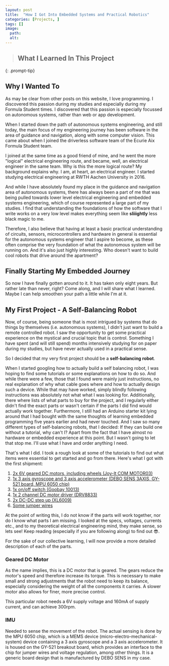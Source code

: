 ```yaml
---
layout: post
title:  "How I Got Into Embedded Systems and Practical Robotics"
categories: [Projects, ]
tags: []
image:
  path: 
  alt: 
---
```

> ## What I Learned In This Project
{: .prompt-tip}

## Why I Wanted To

As may be clear from other posts on this website, I love programming. I discovered this passion during my studies and especially during my Formula Student times. I discovered that this passion is especially focussed on autonomous systems, rather than web or app development. 

When I started down the path of autonomous systems engineering, and still today, the main focus of my engineering journey has been software in the area of guidance and navigation, along with some computer vision. This came about when I joined the driverless software team of the Ecurie Aix Formula Student team. 

I joined at the same time as a good friend of mine, and he went the more "logical" electrical engineering route, and became, well, an electrical engineer in the same team. Why is this the more logical route? My background explains why. I am, at heart, an electrical engineer. I started studying electrical engineering at RWTH Aachen University in 2016. 

And while I have absolutely found my place in the guidance and navigation area of autonomous systems, there has always been a part of me that was being pulled towards lower level electrical engineering and embedded systems engineering, which of course represented a large part of my studies. I find that understanding the foundations of how the software that I write works on a very low level makes everything seem like __sliiightly__ less black magic to me.

Therefore, I also believe that having at least a basic practical understanding of circuits, sensors, microcontrollers and hardware in general is essential for the autonomous systems engineer that I aspire to become, as these often comprise the very foundation of what the autonomous system will be running on. And it's also just highly interesting. Who doesn't want to build cool robots that drive around the apartment?

## Finally Starting My Embedded Journey

So now I have finally gotten around to it. It has taken only eight years. But rather late than never, right? Come along, and I will share what I learned. Maybe I can help smoothen your path a little while I'm at it.

## My First Project - A Self-Balancing Robot

Now, of course, being someone that is most intrigued by systems that do things by themselves (i.e. autonomous systems), I didn't just want to build a remote controlled robot. I saw the opportunity to get some practical experience on the mystical and crucial topic that is control. Something I have spent (and will still spend) months intensively studying for on paper during my studies, but have never actually used in a practical sense. 

So I decided that my very first project should be a **self-balancing robot**. 

When I started googling how to actually build a self balancing robot, I was hoping to find some tutorials or some explanations on how to do so. And while there were a few, those that I found were mainly just instructions, no real explanation of why what cable goes where and how to actually design such a device. While that may have worked, simply blindly following instructions was absolutely not what what I was looking for. Additionally, there where lists of what parts to buy for the project, and I regularly either didn't find the exact parts or wasn't certain if the parts I did find would actually work together. Furthermore, I still had an Arduino starter kit lying around that I had bought with the same thoughts of learning embedded programming five years earlier and had never touched. And I saw so many different types of self-balancing robots, that I decided: If they can build one without a tutorial, why can't I? Apart from the fact that I have almost no hardware or embedded experience at this point. But I wasn't going to let that stop me. I'll use what I have and order anything I need. 

That's what I did. I took a rough look at some of the tutorials to find out what items were essential to get started and go from there. Here's what I got with the first shipment:

1. [2x 6V geared DC motors, including wheels (Joy-It COM MOTOR03)](https://www.reichelt.de/mini-metallgetriebemotor-inkl-rad-und-halter-com-motor03-p258664.html)
2. [1x 3 axis gyroscope and 3 axis accelerometer (DEBO SENS 3AXIS, GY-521 board, MPU 6050 chip)](https://www.reichelt.de/entwicklerboards-beschleunigung-gyroskop-3-achsen-mpu-6050-debo-sens-3axis-p253987.html?&trstct=pos_0&nbc=1)
3. [1x on/off switch (Goobay 10013)](https://www.reichelt.de/miniatur-kippschalter-ein-aus-3-a-125-v-goobay-10013-p359360.html?&trstct=pos_0&nbc=1)
4. [1x 2 channel DC motor driver (DRV8833)](https://www.roboter-bausatz.de/p/2-kanal-drv8833-dc-motor-treiber-modul-3v-10v-1.5a-h-bruecke)
5. [2x DC-DC step up (XL6009)](https://www.roboter-bausatz.de/p/spannungswandler-xl6009-dc-dc-step-up-modul)
6. [Some jumper wires](https://www.roboter-bausatz.de/p/jumperkabel-sortiment-mit-verzinnten-enden-130-stueck)

At the point of writing this, I do not know if the parts will work together, nor do I know what parts I am missing. I looked at the specs, voltages, currents etc., and to my theoretical electrical engineering mind, they make sense, so lets see! Keep reading (especially if you are following along) to find out 😎.

For the sake of our collective learning, I will now provide a more detailed description of each of the parts. 

### Geared DC Motor

As the name implies, this is a DC motor that is geared. The gears reduce the motor's speed and therefore increase its torque. This is necessary to make small and strong adjustments that the robot need to keep its balance, especially considering the weight of all the components it carries. A slower motor also allows for finer, more precise control. 

This particular robot needs a 6V supply voltage and 160mA of supply current, and can achieve 300rpm. 

### IMU

Needed to sense the movement of the robot. The actual sensing is done by the MPU 6050 chip, which is a MEMS device (micro-electro-mechanical-system) device containing a 3 axis gyroscope and a 3 axis accelerometer. It is housed on the GY-521 breakout board, which provides an interface to the chip for jumper wires and voltage regulation, among other things. It is a generic board design that is manufactured by DEBO SENS in my case.